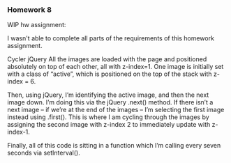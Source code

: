 ### Homework 8

WIP hw assignment:

I wasn't able to complete all parts of the requirements of this homework assignment.


Cycler jQuery
All the images are loaded with the page and positioned absolutely on top of each other, all with z-index=1. One image is initially set with a class of “active”, which is positioned on the top of the stack with z-index = 6.

Then, using jQuery, I’m identifying the active image, and then the next image down. I’m doing this via the jQuery .next() method. If there isn’t a next image – if we’re at the end of the images – I’m selecting the first image instead using .first(). This is where I am cycling through the images by assigning the second image with z-index 2 to immediately update with z-index-1.

Finally, all of this code is sitting in a function which I’m calling every seven seconds via setInterval().
